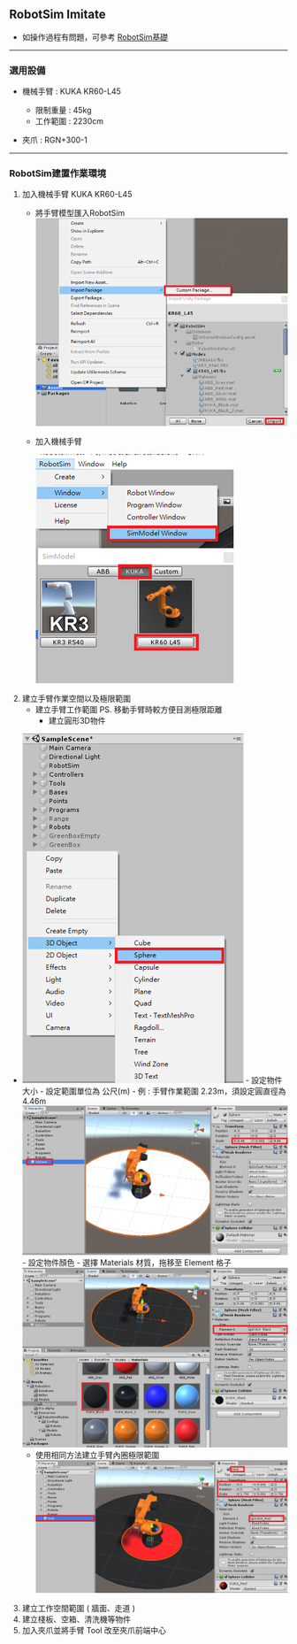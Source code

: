 ## RobotSim Imitate

- 如操作過程有問題，可參考 [RobotSim基礎](https://yazelin.github.io/usc2019-RobotSim/zh-tw/1RobotSimBasic.html)

---
### 選用設備

- 機械手臂 : KUKA KR60-L45
	- 限制重量 : 45kg
	- 工作範圍 : 2230cm
	
- 夾爪 : RGN+300-1

---
### RobotSim建置作業環境

1. 加入機械手臂 KUKA KR60-L45
	- 將手臂模型匯入RobotSim
		 ![Robot_Model](./image/RobotSim_Import_Model.png)
		 
	- 加入機械手臂 
                                              
		![Robot_Model](./image/RobotSim_Import_Robot.png)
2. 建立手臂作業空間以及極限範圍
	- 建立手臂工作範圍      PS. 移動手臂時較方便目測極限距離
		- 建立圓形3D物件                                                                            
- ![Robot_Model](./image/RobotSim_Add_Range_Sphere.png)
		- 設定物件大小
			- 設定範圍單位為 公尺(m)
			- 例 : 手臂作業範圍 2.23m，須設定圓直徑為4.46m                                          
				![Robot_Model](./image/RobotSim_Range_Size.png)
		- 設定物件顏色
			- 選擇 Materials 材質，拖移至 Element 格子
				![Robot_Model](./image/RobotSim_Range_Color.png)
	- 使用相同方法建立手臂內圈極限範圍
		![Robot_Model](./image/RobotSim_Add_Limit_Sphere.png)
3. 建立工作空間範圍 ( 牆面、走道 )
4. 建立棧板、空箱、清洗機等物件
5. 加入夾爪並將手臂 Tool 改至夾爪前端中心
<!--stackedit_data:
eyJoaXN0b3J5IjpbLTgzMDIzOTM0NywyOTQ1NDg2NjQsMTE4Nz
Y2NjczLC01OTk5NDMwNTQsMTQ3NTAwMTIyLDgxNDcwMjExNCwt
MTQwMTgzODAyNCwxNDM4MjQ1NzEzLDE0NzczNzQ5NjgsLTY5Nz
M3MzA4NCwtMTQ2MTUxNzIzNywxODc2MTg1OTA0LDU4NDc3MjU1
Myw1ODg0OTc3NDMsLTE2Nzk5NDczMjYsMzAwNjc4ODUzLDI4ND
g4NTQxNCwtMTA5NDM2MTE3NiwtMTc1NzkzNDk5NSw3NDU5OTgw
NTVdfQ==
-->